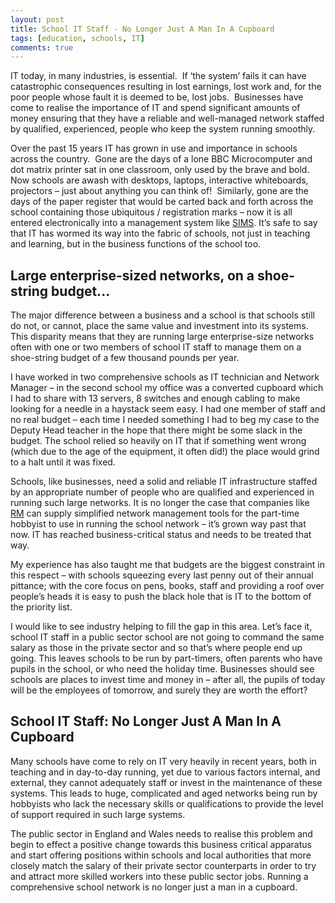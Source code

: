 ```yaml
---
layout: post
title: School IT Staff - No Longer Just A Man In A Cupboard
tags: [education, schools, IT]
comments: true
---
```

IT today, in many industries, is essential.&nbsp; If ‘the system’ fails it can have catastrophic consequences resulting in lost earnings, lost work and, for the poor people whose fault it is deemed to be, lost jobs.&nbsp; Businesses have come to realise the importance of IT and spend significant amounts of money ensuring that they have a reliable and well-managed network staffed by qualified, experienced, people who keep the system running smoothly.

Over the past 15 years IT has grown in use and importance in schools across the country.&nbsp; Gone are the days of a lone BBC Microcomputer and dot matrix printer sat in one classroom, only used by the brave and bold.&nbsp; Now schools are awash with desktops, laptops, interactive whiteboards, projectors – just about anything you can think of!&nbsp; Similarly, gone are the days of the paper register that would be carted back and forth across the school containing those ubiquitous / registration marks – now it is all entered electronically into a management system like <a title="Capita SIMS" href="http://www.capita-sims.co.uk/">SIMS</a>. It’s safe to say that IT has wormed its way into the fabric of schools, not just in teaching and learning, but in the business functions of the school too.

<h2>Large enterprise-sized networks, on a shoe-string budget...</h2>

The major difference between a business and a school is that schools still do not, or cannot, place the same value and investment into its systems.&nbsp; This disparity means that they are running large enterprise-size networks often with one or two members of school IT&nbsp;staff to manage them on a shoe-string budget of a few thousand pounds per year.

I have worked in two comprehensive schools as IT technician and Network Manager – in the second school my office was a converted cupboard which I had to share with 13 servers, 8 switches and enough cabling to make looking for a needle in a haystack seem easy. I had one member of staff and no real budget – each time I needed something I had to beg my case to the Deputy Head teacher in the hope that there might be some slack in the budget. The school relied so heavily on IT that if something went wrong (which due to the age of the equipment, it often did!) the place would grind to a halt until it was fixed.

Schools, like businesses, need a solid and reliable IT infrastructure staffed by an appropriate number of people who are qualified and experienced in running such large networks. It is no longer the case that companies like <a title="Research Machines Plc" href="http://www.rm.com" target="_self">RM</a> can supply simplified network management tools for the part-time hobbyist to use in running the school network – it’s grown way past that now. IT has reached business-critical status and needs to be treated that way.

My experience has also taught me that budgets are the biggest constraint in this respect – with schools squeezing every last penny out of their annual pittance; with the core focus on pens, books, staff and providing a roof over people’s heads it is easy to push the black hole that is IT to the bottom of the priority list.

I would like to see industry helping to fill the gap in this area. Let’s face it, school IT staff in a public sector school&nbsp;are not going to command the same salary as&nbsp;those in the private sector and so that’s where people end up going. This leaves schools to be run by part-timers, often parents who have pupils in the school, or who need the holiday time. Businesses should see schools are places to invest time and money in – after all, the pupils of today will be the employees of tomorrow, and surely they are worth the effort?

<h2>School IT Staff: No Longer Just&nbsp;A Man In&nbsp;A Cupboard</h2>

Many schools have come to rely on IT very heavily in recent years, both in teaching and in day-to-day running, yet due to various factors internal, and external, they cannot adequately staff or invest in the maintenance of these systems. This leads to huge, complicated and aged networks being run by hobbyists who lack the necessary skills or qualifications to provide the level of support required in such large systems.

The public sector in England and Wales needs to realise this problem and begin to effect a positive change towards this business critical apparatus and start offering positions within schools and local authorities that more closely match the salary of their private sector counterparts in order to try and attract more skilled workers into these public sector jobs. Running a comprehensive school network is no longer just a man in a cupboard.